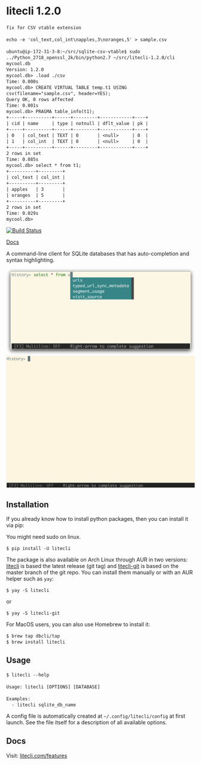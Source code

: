 # litecli 1.2.0
```
fix for CSV vtable extension

echo -e 'col_text,col_int\napples,3\noranges,5' > sample.csv

ubuntu@ip-172-31-3-8:~/src/sqlite-csv-vtable$ sudo ../Python_2718_openssl_2k/bin/python2.7 ~/src/litecli-1.2.0/cli mycool.db
Version: 1.2.0
mycool.db> .load ./csv
Time: 0.000s
mycool.db> CREATE VIRTUAL TABLE temp.t1 USING csv(filename="sample.csv", header=YES);
Query OK, 0 rows affected
Time: 0.001s
mycool.db> PRAGMA table_info(t1);
+-----+----------+------+---------+------------+----+
| cid | name     | type | notnull | dflt_value | pk |
+-----+----------+------+---------+------------+----+
| 0   | col_text | TEXT | 0       | <null>     | 0  |
| 1   | col_int  | TEXT | 0       | <null>     | 0  |
+-----+----------+------+---------+------------+----+
2 rows in set
Time: 0.085s
mycool.db> select * from t1;
+----------+---------+
| col_text | col_int |
+----------+---------+
| apples   | 3       |
| oranges  | 5       |
+----------+---------+
2 rows in set
Time: 0.029s
mycool.db>
```
[![Build Status](https://travis-ci.org/dbcli/litecli.svg?branch=master)](https://travis-ci.org/dbcli/litecli)

[Docs](https://litecli.com)

A command-line client for SQLite databases that has auto-completion and syntax highlighting.

![Completion](screenshots/litecli.png)
![CompletionGif](screenshots/litecli.gif)

## Installation

If you already know how to install python packages, then you can install it via pip:

You might need sudo on linux.

```
$ pip install -U litecli
```

The package is also available on Arch Linux through AUR in two versions: [litecli](https://aur.archlinux.org/packages/litecli/) is based the latest release (git tag) and [litecli-git](https://aur.archlinux.org/packages/litecli-git/) is based on the master branch of the git repo. You can install them manually or with an AUR helper such as `yay`:

```
$ yay -S litecli
```
or

```
$ yay -S litecli-git
```

For MacOS users, you can also use Homebrew to install it:

```
$ brew tap dbcli/tap
$ brew install litecli
```

## Usage

    $ litecli --help
    
    Usage: litecli [OPTIONS] [DATABASE]

    Examples:
      - litecli sqlite_db_name

A config file is automatically created at `~/.config/litecli/config` at first launch. See the file itself for a description of all available options.

## Docs

Visit: [litecli.com/features](https://litecli.com/features)
